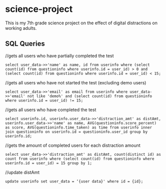 # science-project

This is my 7th grade science project on the effect of digital distractions on working adults.

## SQL Queries

//gets all users who have partially completed the test
```
select user_data->>'name' as name, id from userinfo where (select count(id) from questioninfo where userinfo.id = user_id) > 0 and (select count(id) from questioninfo where userinfo.id = user_id) < 15;
```
//gets all users who have not started the test (excluding demo users)
```
select user_data->>'email' as email from userinfo where user_data->>'email' not like 'demo%' and (select count(id) from questioninfo where userinfo.id = user_id) != 15;
```
//gets all users who have completed the test
```
select userinfo.id, userinfo.user_data->>'distraction_amt' as distAmt, userinfo.user_data->>'name' as name, AVG(questioninfo.score_percent) as score, AVG(questioninfo.time_taken) as time from userinfo inner join questioninfo on userinfo.id = questioninfo.user_id group by userinfo.id;
```
//gets the amount of completed users for each distraction amount
```
select user_data->>'distraction_amt' as distAmt, count(distinct id) as count from userinfo where (select count(id) from questioninfo where userinfo.id = user_id) = 15 group by 1;
```
//update distAmt
```
update userinfo set user_data = ‘{user data}' where id = {id};
```
